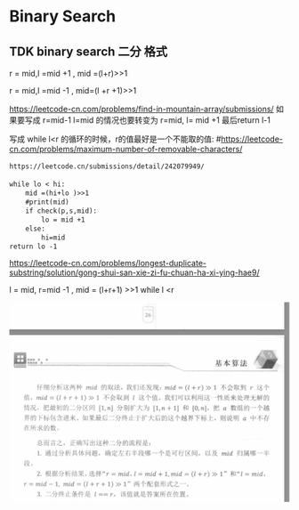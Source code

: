 # Binary Search
## TDK binary search 二分 格式

r = mid,l =mid +1 , mid =(l+r)>>1

r = mid,l =mid -1 , mid=(l +r +1)>>1

https://leetcode-cn.com/problems/find-in-mountain-array/submissions/
如果要写成
r=mid-1 l=mid 的情况也要转变为 r=mid, l= mid +1  最后return l-1

写成 while l<r 的循环的时候，r的值最好是一个不能取的值:  #https://leetcode-cn.com/problems/maximum-number-of-removable-characters/
``` 
https://leetcode.cn/submissions/detail/242079949/

while lo < hi:
    mid =(hi+lo )>>1
    #print(mid)
    if check(p,s,mid):
        lo = mid +1
    else:
        hi=mid
return lo -1
```

https://leetcode-cn.com/problems/longest-duplicate-substring/solution/gong-shui-san-xie-zi-fu-chuan-ha-xi-ying-hae9/

l = mid, r=mid -1  , mid = (l+r+1) >>1  while l <r  

![Pic](./pic/binary2.png)